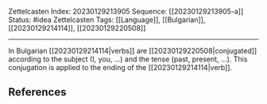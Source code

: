 Zettelcasten Index: 20230129213905
Sequence: [[20230129213905-a]]
Status: #idea
Zettelcasten Tags: [[Language]], [[Bulgarian]], [[20230129214114]], [[20230129220508]]

---

In Bulgarian [[20230129214114|verbs]] are [[20230129220508|conjugated]] according to the subject (I, you, ...) and the tense (past, present, ...). This conjugation is applied to the ending of the [[20230129214114|verb]].

## References